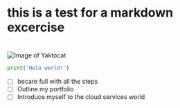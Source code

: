# this is a test for a markdown excercise
# 
# 
![Image of Yaktocat](https://octodex.github.com/images/yogitocat.png)

``` python
print('Helo world!')
```
- [ ] becare full with all the steps
- [ ] Outline my portfolio
- [ ] Introduce myself to the cloud services world 
